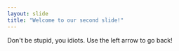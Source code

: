 ```yaml
---
layout: slide
title: "Welcome to our second slide!"
---
```

Don't be stupid, you idiots.
Use the left arrow to go back!

